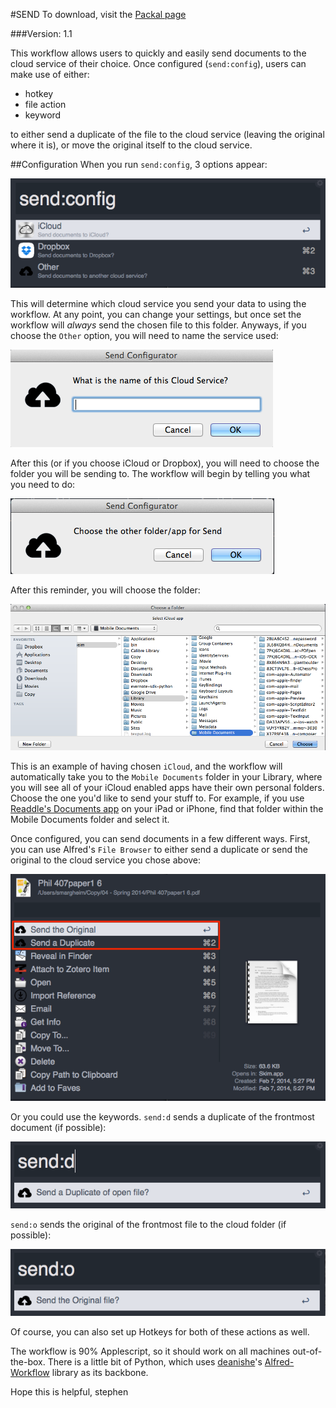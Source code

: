 #SEND
To download, visit the [Packal page](http://www.packal.org/workflow/send)
 
###Version: 1.1
 
This workflow allows users to quickly and easily send documents to the cloud service of their choice. Once configured (`send:config`), users can make use of either:

* hotkey
* file action
* keyword

to either send a duplicate of the file to the cloud service (leaving the original where it is), or move the original itself to the cloud service.
 
##Configuration
When you run `send:config`, 3 options appear:

![options](screenshots/send_config_options.png)
 
This will determine which cloud service you send your data to using the workflow. At any point, you can change your settings, but once set the workflow will *always* send the chosen file to this folder. Anyways, if you choose the `Other` option, you will need to name the service used:
 
![config](screenshots/send_config_other.png)
 
After this (or if you choose iCloud or Dropbox), you will need to choose the folder you will be sending to. The workflow will begin by telling you what you need to do:
 
![config2](screenshots/send_config_2.png)
 
After this reminder, you will choose the folder:
 
![folder](screenshots/send_config_folder.png)
 
This is an example of having chosen `iCloud`, and the workflow will automatically take you to the `Mobile Documents` folder in your Library, where you will see all of your iCloud enabled apps have their own personal folders. Choose the one you'd like to send your stuff to. For example, if you use [Readdle's Documents app](http://readdle.com/) on your iPad or iPhone, find that folder within the Mobile Documents folder and select it.
 
Once configured, you can send documents in a few different ways. First, you can use Alfred's `File Browser` to either send a duplicate or send the original to the cloud service you chose above:
 
![action](screenshots/send_file-action.png)
 
Or you could use the keywords. `send:d` sends a duplicate of the frontmost document (if possible):
 
![dup](screenshots/send_d.png)
 
`send:o` sends the original of the frontmost file to the cloud folder (if possible):
 
![orig](screenshots/send_o.png)
 
Of course, you can also set up Hotkeys for both of these actions as well. 
 
The workflow is 90% Applescript, so it should work on all machines out-of-the-box. There is a little bit of Python, which uses [deanishe](http://www.alfredforum.com/user/5235-deanishe/)'s [Alfred-Workflow](https://github.com/deanishe/alfred-workflow) library as its backbone. 
 
Hope this is helpful, 
stephen